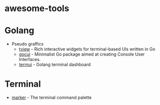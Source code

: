 # awesome-tools

# Golang
* Pseudo graffics
    * [tview](https://github.com/rivo/tview) - Rich interactive widgets for terminal-based UIs written in Go
    * [gocui](https://github.com/jroimartin/gocui) - Minimalist Go package aimed at creating Console User Interfaces.
    * [termui](https://github.com/gizak/termui) - Golang terminal dashboard


# Terminal
* [marker](https://github.com/pindexis/marker) - The terminal command palette
